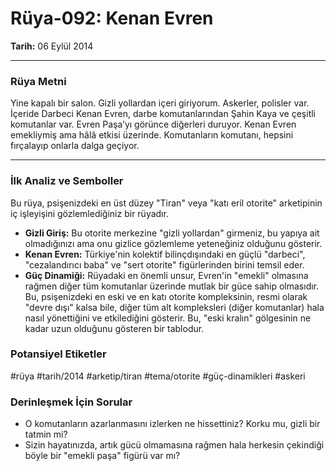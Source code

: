 # Rüya-092: Kenan Evren
**Tarih:** 06 Eylül 2014

---
### Rüya Metni

Yine kapalı bir salon. Gizli yollardan içeri giriyorum. Askerler, polisler var. İçeride Darbeci Kenan Evren, darbe komutanlarından Şahin Kaya ve çeşitli komutanlar var. Evren Paşa’yı görünce diğerleri duruyor. Kenan Evren emekliymiş ama hâlâ etkisi üzerinde. Komutanların komutanı, hepsini fırçalayıp onlarla dalga geçiyor.

---
### İlk Analiz ve Semboller

Bu rüya, psişenizdeki en üst düzey "Tiran" veya "katı eril otorite" arketipinin iç işleyişini gözlemlediğiniz bir rüyadır.

* **Gizli Giriş:** Bu otorite merkezine "gizli yollardan" girmeniz, bu yapıya ait olmadığınızı ama onu gizlice gözlemleme yeteneğiniz olduğunu gösterir.
* **Kenan Evren:** Türkiye'nin kolektif bilinçdışındaki en güçlü "darbeci", "cezalandırıcı baba" ve "sert otorite" figürlerinden birini temsil eder.
* **Güç Dinamiği:** Rüyadaki en önemli unsur, Evren'in "emekli" olmasına rağmen diğer tüm komutanlar üzerinde mutlak bir güce sahip olmasıdır. Bu, psişenizdeki en eski ve en katı otorite kompleksinin, resmi olarak "devre dışı" kalsa bile, diğer tüm alt kompleksleri (diğer komutanlar) hala nasıl yönettiğini ve etkilediğini gösterir. Bu, "eski kralın" gölgesinin ne kadar uzun olduğunu gösteren bir tablodur.

### Potansiyel Etiketler
#rüya #tarih/2014 #arketip/tiran #tema/otorite #güç-dinamikleri #askeri

### Derinleşmek İçin Sorular
* O komutanların azarlanmasını izlerken ne hissettiniz? Korku mu, gizli bir tatmin mi?
* Sizin hayatınızda, artık gücü olmamasına rağmen hala herkesin çekindiği böyle bir "emekli paşa" figürü var mı?